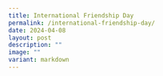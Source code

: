 ```yaml
---
title: International Friendship Day
permalink: /international-friendship-day/
date: 2024-04-08
layout: post
description: ""
image: ""
variant: markdown
---
```

